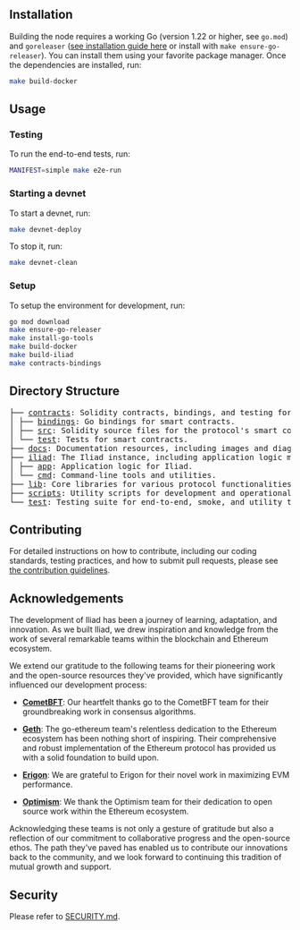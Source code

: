 ## Installation

Building the node requires a working Go (version 1.22 or higher, see `go.mod`) and `goreleaser` ([see installation guide here](https://goreleaser.com/install/) or install with `make ensure-go-releaser`). You can install them using your favorite package manager. Once the dependencies are installed, run:

```bash
make build-docker
```

## Usage

### Testing

To run the end-to-end tests, run:

```bash
MANIFEST=simple make e2e-run
```

### Starting a devnet

To start a devnet, run:

```bash
make devnet-deploy
```

To stop it, run:

```bash
make devnet-clean
```

### Setup

To setup the environment for development, run:
```bash
go mod download
make ensure-go-releaser
make install-go-tools
make build-docker
make build-iliad
make contracts-bindings
```

## Directory Structure

<pre>
├── <a href="./contracts/">contracts</a>: Solidity contracts, bindings, and testing for the Iliad protocol.
│ ├── <a href="./contracts/bindings/">bindings</a>: Go bindings for smart contracts.
│ ├── <a href="./contracts/src/">src</a>: Solidity source files for the protocol's smart contracts.
│ └── <a href="./contracts/test/">test</a>: Tests for smart contracts.
├── <a href="./docs/">docs</a>: Documentation resources, including images and diagrams.
├── <a href="./client/">iliad</a>: The Iliad instance, including application logic mechanisms.
│ ├── <a href="./client/app/">app</a>: Application logic for Iliad.
│ └── <a href="./client/cmd/">cmd</a>: Command-line tools and utilities.
├── <a href="./lib/">lib</a>: Core libraries for various protocol functionalities.
├── <a href="./scripts/">scripts</a>: Utility scripts for development and operational tasks.
└── <a href="./test/">test</a>: Testing suite for end-to-end, smoke, and utility testing.
</pre>

## Contributing

For detailed instructions on how to contribute, including our coding standards, testing practices, and how to submit pull requests, please see [the contribution guidelines](./docs/contributing.md).

## Acknowledgements

The development of Iliad has been a journey of learning, adaptation, and innovation. As we built Iliad, we drew inspiration and knowledge from the work of several remarkable teams within the blockchain and Ethereum ecosystem.

We extend our gratitude to the following teams for their pioneering work and the open-source resources they've provided, which have significantly influenced our development process:

- [**CometBFT**](https://github.com/cometbft/cometbft): Our heartfelt thanks go to the CometBFT team for their groundbreaking work in consensus algorithms.

- [**Geth**](https://github.com/ethereum/go-ethereum): The go-ethereum team's relentless dedication to the Ethereum ecosystem has been nothing short of inspiring. Their comprehensive and robust implementation of the Ethereum protocol has provided us with a solid foundation to build upon.

- [**Erigon**](https://github.com/ledgerwatch/erigon): We are grateful to Erigon for their novel work in maximizing EVM performance.

- [**Optimism**](https://github.com/ethereum-optimism/optimism): We thank the Optimism team for their dedication to open source work within the Ethereum ecosystem.

Acknowledging these teams is not only a gesture of gratitude but also a reflection of our commitment to collaborative progress and the open-source ethos. The path they've paved has enabled us to contribute our innovations back to the community, and we look forward to continuing this tradition of mutual growth and support.

## Security



Please refer to [SECURITY.md](./SECURITY.md).
